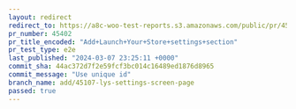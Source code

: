 ```yaml
---
layout: redirect
redirect_to: https://a8c-woo-test-reports.s3.amazonaws.com/public/pr/45402/e2e/index.html
pr_number: 45402
pr_title_encoded: "Add+Launch+Your+Store+settings+section"
pr_test_type: e2e
last_published: "2024-03-07 23:25:11 +0000"
commit_sha: 44ac372d7f2e59fcf3bc014c16489ed1876d8965
commit_message: "Use unique id"
branch_name: add/45107-lys-settings-screen-page
passed: true
---
```

